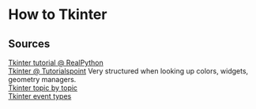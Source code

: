 # How to Tkinter 


## Sources
[Tkinter tutorial @ RealPython](https://realpython.com/python-gui-tkinter/#building-your-first-python-gui-application-with-tkinter)  
[Tkinter @ Tutorialspoint](https://www.tutorialspoint.com/python/python_gui_programming.htm) Very structured when looking up colors, widgets, geometry managers.  
[Tkinter topic by topic](https://python-course.eu/tkinter/)  
[Tkinter event types](https://python-course.eu/tkinter/events-and-binds-in-tkinter.php)  
